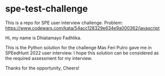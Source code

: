 # spe-test-challenge
This is a repo for SPE user interview challenge.
Problem: https://www.codewars.com/kata/54acc128329e634e9a000362/javascript


Hi, my name is Dhiatamayo Fadhlika.

This is the Python solution for the challenge Mas Feri Putro gave me in SPEedHunt 2022 user interview. I hope this solution can be considered as the required assessment for my interview. 

Thanks for the opportunity,
Cheers!
